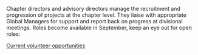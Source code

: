 <p>Chapter directors and advisory directors manage the recruitment and progression of projects at the chapter level. They liaise with appropriate Global Managers for support and report back on progress at divisional meetings. Roles become available in September, keep an eye out for open roles:</p>
<a class="role-desc-button" href="">Current volunteer opportunities</a>
